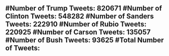 #Number of Trump Tweets: 820671
#Number of Clinton Tweets: 548282
#Number of Sanders Tweets: 222910
#Number of Rubio Tweets: 220925
#Number of Carson Tweets: 135057
#Number of Bush Tweets: 93625
#Total Number of Tweets:  
---
